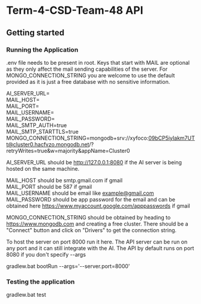 # Term-4-CSD-Team-48 API

## Getting started

### Running the Application

.env file needs to be present in root. Keys that start with MAIL are optional as they only affect the mail sending capabilities of the server. For MONGO_CONNECTION_STRING you are welcome to use the default provided as it is just a free database with no sensitive information.

AI_SERVER_URL=  
MAIL_HOST=  
MAIL_PORT=  
MAIL_USERNAME=  
MAIL_PASSWORD=  
MAIL_SMTP_AUTH=true  
MAIL_SMTP_STARTTLS=true  
MONGO_CONNECTION_STRING=mongodb+srv://xyfoco:09bCP5iyIakm7UTt@cluster0.hacfvzo.mongodb.net/?retryWrites=true&w=majority&appName=Cluster0

AI_SERVER_URL should be http://127.0.0.1:8080 if the AI server is being hosted on
the same machine.

MAIL_HOST should be smtp.gmail.com if gmail  
MAIL_PORT should be 587 if gmail  
MAIL_USERNAME should be email like example@gmail.com  
MAIL_PASSWORD should be app password for the email and can be obtained here https://www.myaccount.google.com/apppasswords if gmail

MONGO_CONNECTION_STRING should be obtained by heading to https://www.mongodb.com and creating a free cluster. There should be a "Connect" button and click on "Drivers" to get the connection string.

To host the server on port 8000 run it here. The API server can be run on any port and it can still integrate with the AI. The API by default runs on port 8080 if you don't specify --args

gradlew.bat bootRun --args='--server.port=8000'

### Testing the application

gradlew.bat test
